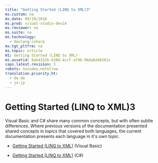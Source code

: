 ```yaml
---
title: "Getting Started (LINQ to XML)3"
ms.custom: na
ms.date: 09/19/2016
ms.prod: visual-studio-dev14
ms.reviewer: na
ms.suite: na
ms.technology: 
  - devlang-csharp
ms.tgt_pltfrm: na
ms.topic: article
H1: Getting Started (LINQ to XML)
ms.assetid: 6ab43316-6380-4ccf-af46-96da6d48261c
caps.latest.revision: 5
robots: noindex,nofollow
translation.priority.ht: 
  - de-de
  - ja-jp
---
```

# Getting Started (LINQ to XML)3
Visual Basic and C# share many common concepts, but with often subtle differences. Where previous versions of the documentation presented shared concepts in topics that covered both languages, the current documentation presents each language in it's own topic.  
  
-   [Getting Started (LINQ to XML)](../vs140/Getting-Started--LINQ-to-XML-1.md) (Visual Basic)  
  
-   [Getting Started (LINQ to XML)](../vs140/Getting-Started--LINQ-to-XML-2.md) (C#)